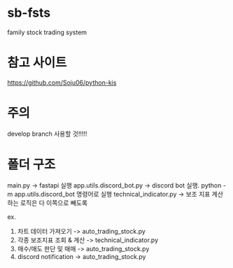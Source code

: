 # sb-fsts
family stock trading system

# 참고 사이트
https://github.com/Soju06/python-kis

# 주의
develop branch 사용할 것!!!!!


# 폴더 구조
main.py -> fastapi 실행
app.utils.discord_bot.py -> discord bot 실행. python -m app.utils.discord_bot 명령어로 실행
technical_indicator.py -> 보조 지표 계산하는 로직은 다 이쪽으로 빼도록

ex.
1. 차트 데이터 가져오기 -> auto_trading_stock.py
2. 각종 보조지표 조회 & 계산 -> technical_indicator.py
3. 매수/매도 판단 및 매매 -> auto_trading_stock.py
4. discord notification -> auto_trading_stock.py
